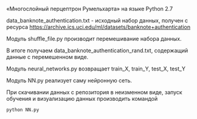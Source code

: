«Многослойный перцептрон Румельхарта» на языке Python 2.7

data_banknote_authentication.txt - исходный набор данных, получен с ресурса https://archive.ics.uci.edu/ml/datasets/banknote+authentication

Модуль shuffle_file.py производит перемешивание набора данных.

В итоге получаем data_banknote_authentication_rand.txt, содержащий данные с перемешенном виде.

Модуль neural_networks.py возвращает train_X, train_Y, test_X, test_Y

Модуль NN.py реализует саму нейронную сеть.

При скачивании данных с репозитория в неизменном виде, запуск обучения и визуализацию данных производить командой 

    python NN.py

